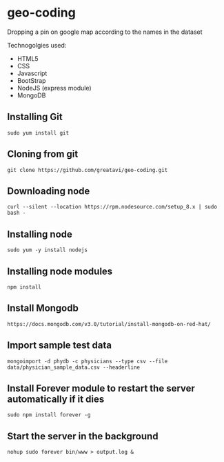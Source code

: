 # geo-coding
Dropping a pin on google map according to the names in the dataset

Technogolgies used:
* HTML5
* CSS
* Javascript
* BootStrap
* NodeJS (express module)
* MongoDB

## Installing Git
`sudo yum install git`

## Cloning from git
`git clone https://github.com/greatavi/geo-coding.git`

## Downloading node
`curl --silent --location https://rpm.nodesource.com/setup_8.x | sudo bash -`

## Installing node
`sudo yum -y install nodejs`

## Installing node modules
`npm install`

## Install Mongodb
`https://docs.mongodb.com/v3.0/tutorial/install-mongodb-on-red-hat/`

## Import sample test data
`mongoimport -d phydb -c physicians --type csv --file data/physician_sample_data.csv --headerline`

## Install Forever module to restart the server automatically if it dies
`sudo npm install forever -g`

## Start the server in the background
`nohup sudo forever bin/www > output.log &`
